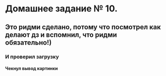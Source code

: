 # Домашнее задание № 10.

## Это ридми сделано, потому что посмотрел как делают дз и вспомнил, что ридми обязательно!)

### И проверил загрузку

#### Чекнул вывод картинки
